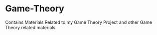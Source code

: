 # Game-Theory
Contains Materials Related to my Game Theory Project and other Game Theory related materials

